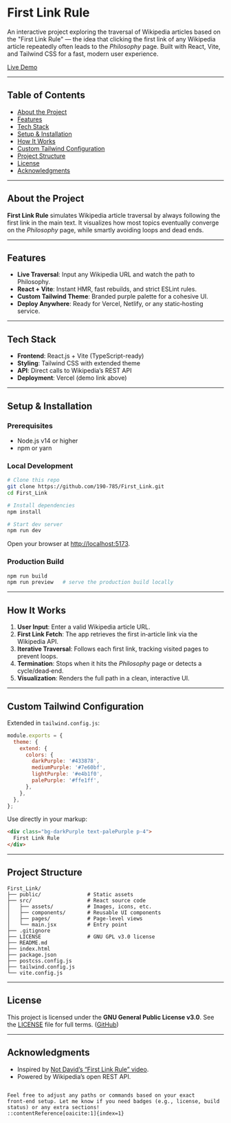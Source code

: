 
# First Link Rule

An interactive project exploring the traversal of Wikipedia articles based on the "First Link Rule" — the idea that clicking the first link of any Wikipedia article repeatedly often leads to the *Philosophy* page. Built with React, Vite, and Tailwind CSS for a fast, modern user experience.

[Live Demo](https://first-link-delta.vercel.app)

---

## Table of Contents

- [About the Project](#about-the-project)  
- [Features](#features)  
- [Tech Stack](#tech-stack)  
- [Setup & Installation](#setup--installation)  
- [How It Works](#how-it-works)  
- [Custom Tailwind Configuration](#custom-tailwind-configuration)  
- [Project Structure](#project-structure)  
- [License](#license)  
- [Acknowledgments](#acknowledgments)  

---

## About the Project

**First Link Rule** simulates Wikipedia article traversal by always following the first link in the main text. It visualizes how most topics eventually converge on the *Philosophy* page, while smartly avoiding loops and dead ends.

---

## Features

- **Live Traversal**: Input any Wikipedia URL and watch the path to Philosophy.  
- **React + Vite**: Instant HMR, fast rebuilds, and strict ESLint rules.  
- **Custom Tailwind Theme**: Branded purple palette for a cohesive UI.  
- **Deploy Anywhere**: Ready for Vercel, Netlify, or any static‑hosting service.  

---

## Tech Stack

- **Frontend**: React.js + Vite (TypeScript-ready)  
- **Styling**: Tailwind CSS with extended theme  
- **API**: Direct calls to Wikipedia’s REST API  
- **Deployment**: Vercel (demo link above)  

---

## Setup & Installation

### Prerequisites

- Node.js v14 or higher  
- npm or yarn  

### Local Development

```bash
# Clone this repo
git clone https://github.com/190-785/First_Link.git
cd First_Link

# Install dependencies
npm install

# Start dev server
npm run dev
````

Open your browser at [http://localhost:5173](http://localhost:5173).

### Production Build

```bash
npm run build
npm run preview   # serve the production build locally
```

---

## How It Works

1. **User Input**: Enter a valid Wikipedia article URL.
2. **First Link Fetch**: The app retrieves the first in‑article link via the Wikipedia API.
3. **Iterative Traversal**: Follows each first link, tracking visited pages to prevent loops.
4. **Termination**: Stops when it hits the *Philosophy* page or detects a cycle/dead‑end.
5. **Visualization**: Renders the full path in a clean, interactive UI.

---

## Custom Tailwind Configuration

Extended in `tailwind.config.js`:

```js
module.exports = {
  theme: {
    extend: {
      colors: {
        darkPurple: '#433878',
        mediumPurple: '#7e60bf',
        lightPurple: '#e4b1f0',
        palePurple: '#ffe1ff',
      },
    },
  },
};
```

Use directly in your markup:

```html
<div class="bg-darkPurple text-palePurple p-4">
  First Link Rule
</div>
```

---

## Project Structure

```plaintext
First_Link/
├── public/               # Static assets
├── src/                  # React source code
│   ├── assets/           # Images, icons, etc.
│   ├── components/       # Reusable UI components
│   ├── pages/            # Page-level views
│   └── main.jsx          # Entry point
├── .gitignore
├── LICENSE               # GNU GPL v3.0 license
├── README.md
├── index.html
├── package.json
├── postcss.config.js
├── tailwind.config.js
└── vite.config.js
```

---

## License

This project is licensed under the **GNU General Public License v3.0**.
See the [LICENSE](LICENSE) file for full terms. ([GitHub][1])

---

## Acknowledgments

* Inspired by [Not David’s “First Link Rule” video](https://youtu.be/-llumS2rA8I?feature=shared).
* Powered by Wikipedia’s open REST API.

```

Feel free to adjust any paths or commands based on your exact front‑end setup. Let me know if you need badges (e.g., license, build status) or any extra sections!
::contentReference[oaicite:1]{index=1}
```

[1]: https://github.com/190-785/First_Link "GitHub - 190-785/First_Link: FIrst Link RUle Project"
